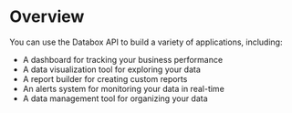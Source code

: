 # Overview

You can use the Databox API to build a variety of applications, including:

- A dashboard for tracking your business performance
- A data visualization tool for exploring your data
- A report builder for creating custom reports
- An alerts system for monitoring your data in real-time
- A data management tool for organizing your data
